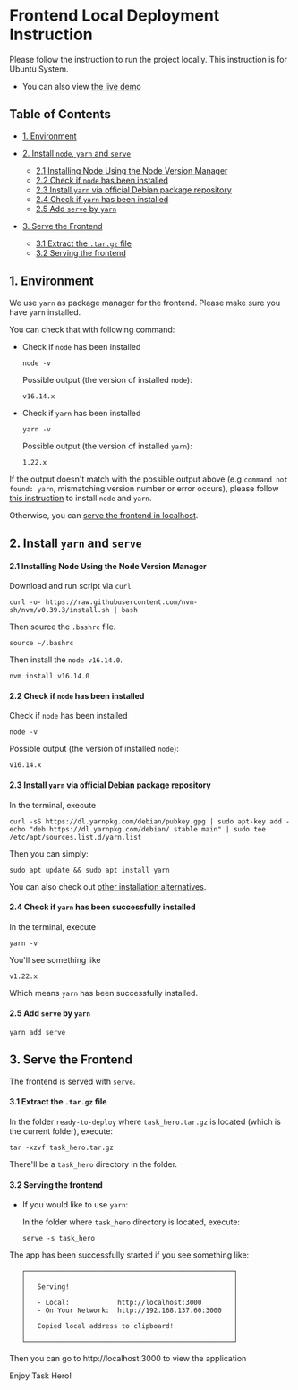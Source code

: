 # Frontend Local Deployment Instruction

Please follow the instruction to run the project locally. This instruction is for Ubuntu System.

- You can also view [the live demo]()

## Table of Contents

- [1. Environment](#1-environment)
- [2. Install `node`, `yarn` and `serve`](#install-all)
  - [2.1 Installing Node Using the Node Version Manager](#install-node)
  - [2.2 Check if `node` has been installed](#check-node)
  - [2.3 Install `yarn` via official Debian package repository](#install-yarn)
  - [2.4 Check if `yarn` has been installed](#check-yarn)
  - [2.5 Add `serve` by `yarn`](#add-serve)
  
- [3. Serve the Frontend](#serving)
  - [3.1 Extract the `.tar.gz` file](#extract)
  - [3.2 Serving the frontend](#serve-frontend)

## 1. Environment

We use `yarn` as package manager for the frontend. Please make sure you have `yarn` installed.

You can check that with following command:

- Check if `node` has been installed

  ```shell
  node -v
  ```

  Possible output (the version of installed `node`):

  ```shell
  v16.14.x
  ```

- Check if `yarn` has been installed

  ```shell
  yarn -v
  ```

  Possible output (the version of installed `yarn`):

  ```shell
  1.22.x
  ```

If the output doesn't match with the possible output above (e.g.`command not found: yarn`, mismatching version number or error occurs), please follow [this instruction](#install-all) to install `node` and `yarn`.

Otherwise, you can [serve the frontend in localhost](#serving).

## <a name='install-all'>2. Install `yarn` and `serve`</a>
#### <a name='install-node'>2.1 Installing Node Using the Node Version Manager</a>

Download and run script via `curl`

```shell
curl -o- https://raw.githubusercontent.com/nvm-sh/nvm/v0.39.3/install.sh | bash
```

Then source the `.bashrc` file.

```shell
source ~/.bashrc
```

Then install the `node v16.14.0`.

```shell
nvm install v16.14.0
```



#### <a name='check-node'>2.2 Check if `node` has been installed</a>

Check if `node` has been installed

```shell
node -v
```

Possible output (the version of installed `node`):

```shell
v16.14.x
```

#### <a name='install-yarn'>2.3 Install `yarn` via official Debian package repository</a>

In the terminal, execute

```shell
curl -sS https://dl.yarnpkg.com/debian/pubkey.gpg | sudo apt-key add -
echo "deb https://dl.yarnpkg.com/debian/ stable main" | sudo tee /etc/apt/sources.list.d/yarn.list
```

Then you can simply:

```shell
sudo apt update && sudo apt install yarn
```

You can also check out [other installation alternatives](https://classic.yarnpkg.com/lang/en/docs/install/#windows-stable).

#### <a name='check-yarn'>2.4 Check if `yarn` has been successfully installed</a>

In the terminal, execute

```shell
yarn -v
```

You'll see something like

```shell
v1.22.x
```

Which means `yarn` has been successfully installed.

#### <a name='add-serve'>2.5 Add `serve` by `yarn`</a>

```
yarn add serve
```

## <a name="serving">3. Serve the Frontend</a>

The frontend is served with `serve`.

#### <a name='extract'>3.1 Extract the `.tar.gz` file</a>

In the folder `ready-to-deploy` where `task_hero.tar.gz` is located (which is the current folder), execute:

```shell
tar -xzvf task_hero.tar.gz
```

There'll be a `task_hero` directory in the folder.

#### <a name='serve-frontend'>3.2 Serving the frontend</a>

- If you would like to use `yarn`:

  In the folder where `task_hero` directory is located, execute:

  ```shell
  serve -s task_hero
  ```



The app has been successfully started if you see something like:

```shell
   ┌────────────────────────────────────────────────────┐
   │                                                    │
   │   Serving!                                         │
   │                                                    │
   │   - Local:            http://localhost:3000        │
   │   - On Your Network:  http://192.168.137.60:3000   │
   │                                                    │
   │   Copied local address to clipboard!               │
   │                                                    │
   └────────────────────────────────────────────────────┘
```

Then you can go to http://localhost:3000 to view the application

Enjoy Task Hero!
